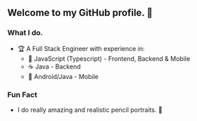 ## Welcome to my GitHub profile.  🥳

### What I do.
- 🏆 A Full Stack Engineer with experience in:
  - 🥏 JavaScript (Typescript) - Frontend, Backend & Mobile
  - ☕️  Java - Backend
  - 📱 Android/Java - Mobile
  
### Fun Fact
- I do really amazing and realistic pencil portraits. 🤪
